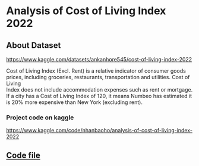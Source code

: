 # Analysis of Cost of Living Index 2022
  ## About Dataset
  https://www.kaggle.com/datasets/ankanhore545/cost-of-living-index-2022
  
  Cost of Living Index (Excl. Rent) is a relative indicator of consumer goods prices, including groceries, restaurants, transportation and utilities. Cost of Living   
  Index does not include accommodation expenses such as rent or mortgage. If a city has a Cost of Living Index of 120, it means Numbeo has estimated it is 20% more expensive than New York (excluding rent).
  ### Project code on kaggle
  https://www.kaggle.com/code/nhanbaoho/analysis-of-cost-of-living-index-2022
  
  ## <a href = "https://github.com/honhanbao/Data_Analysis_Python/tree/master/Cost%20of%20Living%20Index%202022">Code file</a>
  
  
